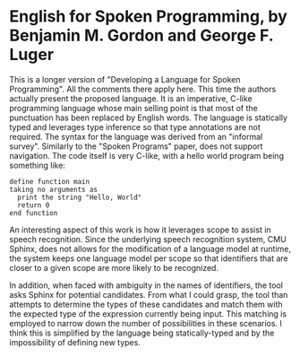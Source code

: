 # English for Spoken Programming, by Benjamin M. Gordon and George F. Luger

This is a longer version of "Developing a Language for Spoken Programming". All the comments there apply here. This time the authors actually present the proposed language. It is an imperative, C-like programming language whose main selling point is that most of the punctuation has been replaced by English words. The language is statically typed and leverages type inference so that type annotations are not required. The syntax for the language was derived from an "informal survey". Similarly to the "Spoken Programs" paper, does not support navigation. The code itself is very C-like, with a hello world program being something like:

```
define function main
taking no arguments as
  print the string "Hello, World"
  return 0
end function
```

An interesting aspect of this work is how it leverages scope to assist in speech recognition. Since the underlying speech recognition system, CMU Sphinx, does not allows for the modification of a language model at runtime, the system keeps one language model per scope so that identifiers that are closer to a given scope are more likely to be recognized. 

In addition, when faced with ambiguity in the names of identifiers, the tool asks Sphinx for potential candidates. From what I could grasp, the tool than attempts to determine the types of these candidates and match them with the expected type of the expression currently being input. This matching is employed to narrow down the number of possibilities in these scenarios. I think this is simplified by the language being statically-typed and by the impossibility of defining new types.   